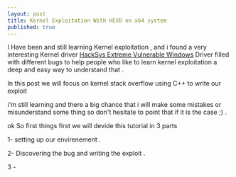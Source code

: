 ```yaml
---
layout: post
title: Kernel Exploitation With HEVD on x64 system
published: true
---
```

I Have been and still learning Kernel exploitation , and i found a very interesting Kernel driver [HackSys Extreme Vulnerable Windows](https://github.com/hacksysteam/HackSysExtremeVulnerableDriver) Driver filled with different bugs to help people who like to learn kernel exploitation a deep and easy way to understand that . 

In this post we will focus on kernel stack overflow using C++ to write our exploit 

i'm still learning and there a big chance that i will make some mistakes or misunderstand some thing so don't hesitate to point that if it is the case ;) .

ok So first things first we will devide this tutorial in 3 parts 

1- setting up our envirenement .

2- Discovering the bug and writing the exploit .

3 -
